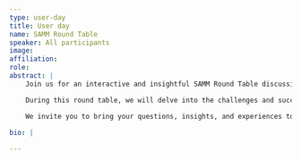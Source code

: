 ```yaml
---
type: user-day
title: User day
name: SAMM Round Table
speaker: All participants
image: 
affiliation: 
role: 
abstract: |
    Join us for an interactive and insightful SAMM Round Table discussion during the SAMM User Day. This session offers a unique opportunity for attendees to engage in an open and collaborative dialogue focused on the Software Assurance Maturity Model (SAMM).

    During this round table, we will delve into the challenges and successes that organizations have encountered while implementing SAMM. Participants will have the chance to share their experiences, exchange best practices, and seek guidance from peers and experts in the field.

    We invite you to bring your questions, insights, and experiences to the table, as together, we explore the evolving landscape of software security and how SAMM can help organizations adapt and thrive. This is a great opportunity to actively participate in the SAMM community, learn from your peers, and contribute to the collective knowledge that drives software security excellence.

bio: |
   
---
```


